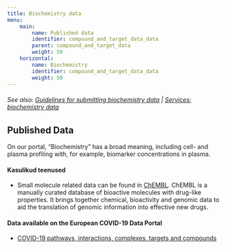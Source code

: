```yaml
---
title: Biochemistry data
menu:
    main:
        name: Published data
        identifier: compound_and_target_data_data
        parent: compound_and_target_data
        weight: 50
    horizontal:
        name: Biochemistry
        identifier: compound_and_target_data_data
        weight: 50
---
```

###### See also: [Guidelines for submitting biochemistry data](../guidelines) | [Services: biochemistry data](../services)

## Published Data

On our portal, “Biochemistry” has a broad meaning, including cell- and plasma profiling with, for example, biomarker concentrations in plasma.

#### Kasulikud teenused

* Small molecule related data can be found in [ChEMBL](https://www.ebi.ac.uk/chembl/). ChEMBL is a manually curated database of bioactive molecules with drug-like properties. It brings together chemical, bioactivity and genomic data to aid the translation of genomic information into effective new drugs.

#### Data available on the European COVID-19 Data Portal

* [COVID-19 pathways, interactions, complexes, targets and compounds](https://www.covid19dataportal.org/biochemistry?db=biochemistry)
